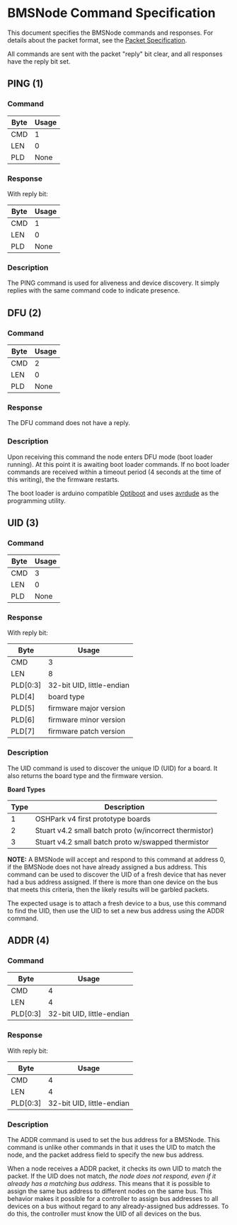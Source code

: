 BMSNode Command Specification
=============================

This document specifies the BMSNode commands and responses. For details about
the packet format, see the [Packet Specification](packet.md).

All commands are sent with the packet "reply" bit clear, and all responses have
the reply bit set.

PING (1)
--------

### Command

|Byte   |Usage |
|-------|------|
|CMD    | 1    |
|LEN    | 0    |
|PLD    | None |

### Response

With reply bit:

|Byte   |Usage |
|-------|------|
|CMD    | 1    |
|LEN    | 0    |
|PLD    | None |

### Description

The PING command is used for aliveness and device discovery. It simply replies
with the same command code to indicate presence.

DFU (2)
-------

### Command

|Byte   |Usage |
|-------|------|
|CMD    | 2    |
|LEN    | 0    |
|PLD    | None |

### Response

The DFU command does not have a reply.

### Description

Upon receiving this command the node enters DFU mode (boot loader running).
At this point it is awaiting boot loader commands. If no boot loader commands
are received within a timeout period (4 seconds at the time of this writing),
the the firmware restarts.

The boot loader is arduino compatible [Optiboot](../build/optiboot/README.md)
and uses [avrdude](https://www.nongnu.org/avrdude/) as the programming
utility.

UID (3)
-------

### Command

|Byte   |Usage |
|-------|------|
|CMD    | 3    |
|LEN    | 0    |
|PLD    | None |

### Response

With reply bit:

|Byte    |Usage                      |
|--------|---------------------------|
|CMD     | 3                         |
|LEN     | 8                         |
|PLD[0:3]| 32-bit UID, little-endian |
|PLD[4]  | board type                |
|PLD[5]  | firmware major version    |
|PLD[6]  | firmware minor version    |
|PLD[7]  | firmware patch version    |

### Description

The UID command is used to discover the unique ID (UID) for a board. It also
returns the board type and the firmware version.

**Board Types**

|Type|Description                                           |
|----|------------------------------------------------------|
| 1  |OSHPark v4 first prototype boards                     |
| 2  |Stuart v4.2 small batch proto (w/incorrect thermistor)|
| 3  |Stuart v4.2 small batch proto w/swapped thermistor    |

**NOTE:** A BMSNode will accept and respond to this command at address 0, if
the BMSNode does not have already assigned a bus address. This command can be
used to discover the UID of a fresh device that has never had a bus address
assigned. If there is more than one device on the bus that meets this criteria,
then the likely results will be garbled packets.

The expected usage is to attach a fresh device to a bus, use this command to
find the UID, then use the UID to set a new bus address using the ADDR command.

ADDR (4)
--------

### Command

|Byte    |Usage                      |
|--------|---------------------------|
|CMD     | 4                         |
|LEN     | 4                         |
|PLD[0:3]| 32-bit UID, little-endian |

### Response

With reply bit:

|Byte    |Usage                      |
|--------|---------------------------|
|CMD     | 4                         |
|LEN     | 4                         |
|PLD[0:3]| 32-bit UID, little-endian |

### Description

The ADDR command is used to set the bus address for a BMSNode. This command is
unlike other commands in that it uses the UID to match the node, and the
packet address field to specify the new bus address.

When a node receives a ADDR packet, it checks its own UID to match the packet.
If the UID does not match, *the node does not respond, even if it already has
a matching bus address*. This means that it is possible to assign the same bus
address to different nodes on the same bus. This behavior makes it possible for
a controller to assign bus addresses to all devices on a bus without regard
to any already-assigned bus addresses. To do this, the controller must know
the UID of all devices on the bus.
